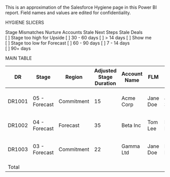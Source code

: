 This is an approximation of the Salesforce Hygiene page in this Power BI report. 
Field names and values are edited for confidentiality. 


HYGIENE SLICERS

 Stage Mismatches                     Nurture Accounts     Stale Next Steps     Stale Deals   
 [ ] Stage too high for Upside        [ ] 30 - 60 days     [ ] > 14 days        [ ] Show me   
 [ ] Stage too low for Forecast       [ ] 60 - 90 days     [ ] 7 - 14 days                    
                                      [ ] 90+ days                                                                           

MAIN TABLE

DR      | Stage        | Region     | Adjusted Stage Duration | Account Name | FLM       | Rep     | Fiscal Month | Week | Close Date | Licensing Program Type | Gross ASV | ARR      | Next Steps
--------|--------------|------------|-------------------------|--------------|-----------|---------|--------------|------|------------|------------------------|-----------|----------|------------
DR1001  | 05 - Forecast| Commitment | 15                      | Acme Corp    | Jane Doe  | John S  | M1           | WK2  | 2025-09-15 | New                    | $150,000  | $0       | Review on 2025-09-10
DR1002  | 04 - Forecast| Forecast   | 35                      | Beta Inc     | Tom Lee   | Mary K  | M2           | WK3  | 2025-10-01 | Renewal                | $300,000  | $250,000 | Call on 2025-09-20
DR1003  | 03 - Forecast| Commitment | 22                      | Gamma Ltd    | Jane Doe  | Peter R | M1           | WK4  | 2025-09-25 | Add On                 | $75,000   | $60,000  | Email on 2025-09-18
Total   |              |            |                         |              |           |         |              |      |            |                        | $525,000  | $310,000 |

